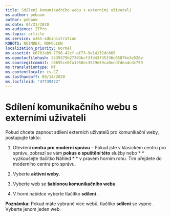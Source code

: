 ```yaml
---
title: Sdílení komunikačního webu s externími uživateli
ms.author: pebaum
author: pebaum
ms.date: 04/21/2020
ms.audience: ITPro
ms.topic: article
ms.service: o365-administration
ROBOTS: NOINDEX, NOFOLLOW
localization_priority: Normal
ms.assetid: e0701ab9-7798-42cf-af73-9e14132dc669
ms.openlocfilehash: 3439379b27303bcf3fd43f35336c05876e3e526e
ms.sourcegitcommit: c6692ce0fa1358ec3529e59ca0ecdfdea4cdc759
ms.translationtype: MT
ms.contentlocale: cs-CZ
ms.lasthandoff: 09/14/2020
ms.locfileid: "47739422"
---
```

# <a name="share-a-communication-site-with-external-users"></a>Sdílení komunikačního webu s externími uživateli

Pokud chcete zapnout sdílení externích uživatelů pro komunikační weby, postupujte takto: 
  
1. Otevření **centra pro moderní správu** – Pokud jste v klasickém centru pro správu, zobrazí se vám **pokus o spuštění této** služby nebo * * vyzkoušejte tlačítko Náhled * * v pravém horním rohu. Tím přejdete do moderního centra pro správu. 
  
2. Vyberte **aktivní weby.**
  
3. Vyberte web se **šablonou komunikačního webu**. 
  
4. V horní nabídce vyberte tlačítko **sdílení** . 
  
 **Poznámka:** Pokud máte vybrané více webů, tlačítko **sdílení** se vypne. Vyberte jenom jeden web. 
  

